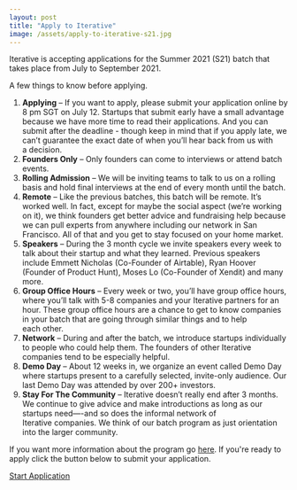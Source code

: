 ```yaml
---
layout: post 
title: "Apply to Iterative"
image: /assets/apply-to-iterative-s21.jpg
---
```


Iterative is accepting applications for the Summer 2021 (S21) batch that takes place from July to September 2021.

A few things to know before applying.

1. **Applying** – If you want to apply, please submit your application online by 8 pm SGT on July 12. Startups that submit early have a small advantage because we have more time to read their applications. And you can submit after the deadline - though keep in mind that if you apply late, we can’t guarantee the exact date of when you’ll hear back from us with a decision.
2. **Founders Only** – Only founders can come to interviews or attend batch events.
3. **Rolling Admission** – We will be inviting teams to talk to us on a rolling basis and hold final interviews at the end of every month until the batch.
4. **Remote** – Like the previous batches, this batch will be remote. It’s worked well. In fact, except for maybe the social aspect (we’re working on it), we think founders get better advice and fundraising help because we can pull experts from anywhere including our network in San Francisco. All of that and you get to stay focused on your home market.
6. **Speakers** – During the 3 month cycle we invite speakers every week to talk about their startup and what they learned. Previous speakers include Emmett Nicholas (Co-Founder of Airtable), Ryan Hoover (Founder of Product Hunt), Moses Lo (Co-Founder of Xendit) and many more.
7. **Group Office Hours** – Every week or two, you’ll have group office hours, where you’ll talk with 5-8 companies and your Iterative partners for an hour. These group office hours are a chance to get to know companies in your batch that are going through similar things and to help each other.
8. **Network** – During and after the batch, we introduce startups individually to people who could help them. The founders of other Iterative companies tend to be especially helpful.
9. **Demo Day** – About 12 weeks in, we organize an event called Demo Day where startups present to a carefully selected, invite-only audience. Our last Demo Day was attended by over 200+ investors.
10. **Stay For The Community** – Iterative doesn’t really end after 3 months. We continue to give advice and make introductions as long as our startups need—-and so does the informal network of Iterative companies. We think of our batch program as just orientation into the larger community.

If you want more information about the program go [here]({{site.url}}/about). If you're ready to apply click the button below to submit your application.

<a href="https://airtable.com/shrmLNUKq1qr94YkW" class="btn btn-primary " tabindex="-1" role="button" aria-disabled="true" target="_blank" id="start-application">Start Application</a>

<script type="text/javascript">
  mixpanel.track_links('#start-application', 'Clicked Start Application');
</script>

